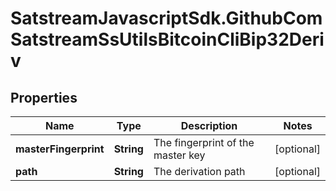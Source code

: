 # SatstreamJavascriptSdk.GithubComSatstreamSsUtilsBitcoinCliBip32Deriv

## Properties
Name | Type | Description | Notes
------------ | ------------- | ------------- | -------------
**masterFingerprint** | **String** | The fingerprint of the master key | [optional] 
**path** | **String** | The derivation path | [optional] 
